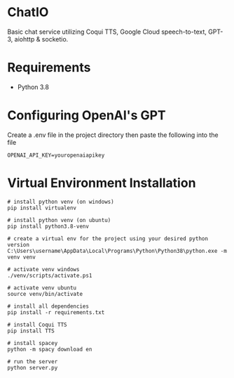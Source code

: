 # ChatIO
Basic chat service utilizing Coqui TTS, Google Cloud speech-to-text, GPT-3, aiohttp &amp; socketio.

# Requirements
* Python 3.8

# Configuring OpenAI's GPT
 Create a .env file in the project directory then paste the following into the file
```
OPENAI_API_KEY=youropenaiapikey
```

# Virtual Environment Installation
```
# install python venv (on windows)
pip install virtualenv

# install python venv (on ubuntu)
pip install python3.8-venv

# create a virtual env for the project using your desired python version
C:\Users\username\AppData\Local\Programs\Python\Python38\python.exe -m venv venv

# activate venv windows
./venv/scripts/activate.ps1

# activate venv ubuntu
source venv/bin/activate

# install all dependencies
pip install -r requirements.txt

# install Coqui TTS
pip install TTS

# install spacey
python -m spacy download en

# run the server
python server.py
```

